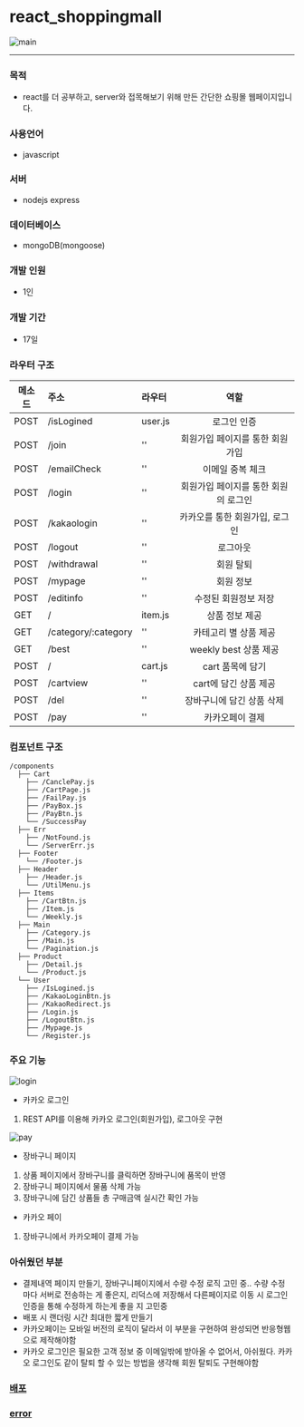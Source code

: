 # react_shoppingmall

![main](https://user-images.githubusercontent.com/100568355/194115902-0d44de6b-eec4-4793-8c81-55393c725b3e.gif)

---

### 목적

- react를 더 공부하고, server와 접목해보기 위해 만든 간단한 쇼핑몰 웹페이지입니다.

### 사용언어

- javascript

### 서버

- nodejs express

### 데이터베이스

- mongoDB(mongoose)

### 개발 인원

- 1인

### 개발 기간

- 17일

### 라우터 구조

| 메소드 | 주소                | 라우터  |                 역할                 |
| ------ | :------------------ | :------ | :----------------------------------: |
| POST   | /isLogined          | user.js |             로그인 인증              |
| POST   | /join               | ''      |   회원가입 페이지를 통한 회원가입    |
| POST   | /emailCheck         | ''      |           이메일 중복 체크           |
| POST   | /login              | ''      | 회원가입 페이지를 통한 회원의 로그인 |
| POST   | /kakaologin         | ''      |    카카오를 통한 회원가입, 로그인    |
| POST   | /logout             | ''      |               로그아웃               |
| POST   | /withdrawal         | ''      |              회원 탈퇴               |
| POST   | /mypage             | ''      |              회원 정보               |
| POST   | /editinfo           | ''      |         수정된 회원정보 저장         |
| GET    | /                   | item.js |            상품 정보 제공            |
| GET    | /category/:category | ''      |        카테고리 별 상품 제공         |
| GET    | /best               | ''      |        weekly best 상품 제공         |
| POST   | /                   | cart.js |           cart 품목에 담기           |
| POST   | /cartview           | ''      |        cart에 담긴 상품 제공         |
| POST   | /del                | ''      |      장바구니에 담긴 상품 삭제       |
| POST   | /pay                | ''      |           카카오페이 결제            |

### 컴포넌트 구조

```
/components
  ├── Cart
    ├── /CanclePay.js
    ├── /CartPage.js
    ├── /FailPay.js
    ├── /PayBox.js
    ├── /PayBtn.js
    └── /SuccessPay
  ├── Err
    ├── /NotFound.js
    └── /ServerErr.js
  ├── Footer
    └── /Footer.js
  ├── Header
    ├── /Header.js
    └── /UtilMenu.js
  ├── Items
    ├── /CartBtn.js
    ├── /Item.js
    └── /Weekly.js
  ├── Main
    ├── /Category.js
    ├── /Main.js
    └── /Pagination.js
  ├── Product
    ├── /Detail.js
    └── /Product.js
  └── User
    ├── /IsLogined.js
    ├── /KakaoLoginBtn.js
    ├── /KakaoRedirect.js
    ├── /Login.js
    ├── /LogoutBtn.js
    ├── /Mypage.js
    └── /Register.js
```

### 주요 기능

![login](https://user-images.githubusercontent.com/100568355/194115754-89afa454-83ef-4b24-a45b-00ed74b619c7.gif)

- 카카오 로그인

1.  REST API를 이용해 카카오 로그인(회원가입), 로그아웃 구현

![pay](https://user-images.githubusercontent.com/100568355/194115823-39c2d60a-d189-43f3-8a7d-2c92efe84767.gif)

- 장바구니 페이지

1.  상품 페이지에서 장바구니를 클릭하면 장바구니에 품목이 반영
2.  장바구니 페이지에서 물품 삭제 가능
3.  장바구니에 담긴 상품들 총 구매금액 실시간 확인 가능

- 카카오 페이

1.  장바구니에서 카카오페이 결제 가능

### 아쉬웠던 부분

- 결제내역 페이지 만들기, 장바구니페이지에서 수량 수정 로직 고민 중.. 수량 수정 마다 서버로 전송하는 게 좋은지, 리덕스에 저장해서 다른페이지로 이동 시 로그인 인증을 통해 수정하게 하는게 좋을 지 고민중
- 배포 시 랜더링 시간 최대한 짧게 만들기
- 카카오페이는 모바일 버전의 로직이 달라서 이 부분을 구현하여 완성되면 반응형웹으로 제작해야함
- 카카오 로그인은 필요한 고객 정보 중 이메일밖에 받아올 수 없어서, 아쉬웠다. 카카오 로그인도 같이 탈퇴 할 수 있는 방법을 생각해 회원 탈퇴도 구현해야함

### <a href="https://ilbisonte.herokuapp.com/">배포</a>

### <a href="https://velog.io/@pparksso/react-nodejs-Toy-Project-%EA%B0%84%EB%8B%A8%ED%95%9C-%EC%87%BC%ED%95%91%EB%AA%B0-%ED%86%A0%EC%9D%B4%ED%94%84%EB%A1%9C%EC%A0%9D%ED%8A%B8" >error</a>

